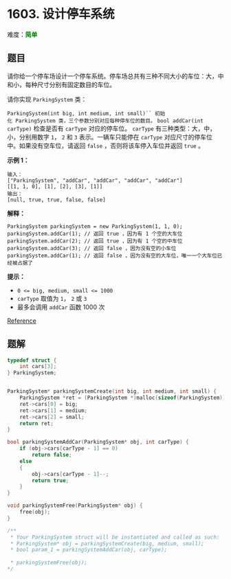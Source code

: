 # 1603. 设计停车系统

难度：<font color=green>**简单**</font>

## 题目

请你给一个停车场设计一个停车系统。停车场总共有三种不同大小的车位：大，中和小，每种尺寸分别有固定数目的车位。

请你实现 `ParkingSystem` 类：

`ParkingSystem(int big, int medium, int small)`` 初始化 ParkingSystem 类，三个参数分别对应每种停车位的数目。`
`bool addCar(int carType)` 检查是否有 `carType` 对应的停车位。 `carType` 有三种类型：大，中，小，分别用数字 `1`， `2` 和 `3` 表示。一辆车只能停在 `carType` 对应尺寸的停车位中。如果没有空车位，请返回 `false` ，否则将该车停入车位并返回 `true` 。 

**示例 1：**

```
输入：
["ParkingSystem", "addCar", "addCar", "addCar", "addCar"]
[[1, 1, 0], [1], [2], [3], [1]]
输出：
[null, true, true, false, false]
```

**解释：**

```
ParkingSystem parkingSystem = new ParkingSystem(1, 1, 0);
parkingSystem.addCar(1); // 返回 true ，因为有 1 个空的大车位
parkingSystem.addCar(2); // 返回 true ，因为有 1 个空的中车位
parkingSystem.addCar(3); // 返回 false ，因为没有空的小车位
parkingSystem.addCar(1); // 返回 false ，因为没有空的大车位，唯一一个大车位已经被占据了
```

**提示：**

* `0 <= big, medium, small <= 1000`
* `carType` 取值为 `1`， `2` 或 `3`
* 最多会调用 `addCar` 函数 1000 次

[Reference](https://leetcode-cn.com/problems/design-parking-system)

## 题解

```c
typedef struct {
    int cars[3];
} ParkingSystem;


ParkingSystem* parkingSystemCreate(int big, int medium, int small) {
    ParkingSystem *ret = (ParkingSystem *)malloc(sizeof(ParkingSystem));
    ret->cars[0] = big;
    ret->cars[1] = medium;
    ret->cars[2] = small;
    return ret;
}

bool parkingSystemAddCar(ParkingSystem* obj, int carType) {
    if (obj->cars[carType - 1] == 0)
        return false;
    else
    {
        obj->cars[carType - 1]--;
        return true;
    }
}

void parkingSystemFree(ParkingSystem* obj) {
    free(obj);
}

/**
 * Your ParkingSystem struct will be instantiated and called as such:
 * ParkingSystem* obj = parkingSystemCreate(big, medium, small);
 * bool param_1 = parkingSystemAddCar(obj, carType);
 
 * parkingSystemFree(obj);
*/
```